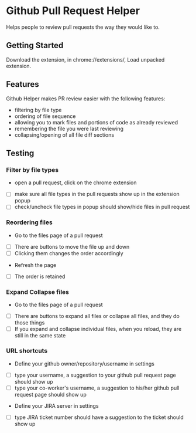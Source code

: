# Github Pull Request Helper

Helps people to review pull requests the way they would like to.

## Getting Started

Download the extension, in chrome://extensions/, Load unpacked extension.

## Features

Github Helper makes PR review easier with the following features:

- filtering by file type
- ordering of file sequence
- allowing you to mark files and portions of code as already reviewed
- remembering the file you were last reviewing
- collapsing/opening of all file diff sections

## Testing

### Filter by file types

* open a pull request, click on the chrome extension
* [ ] make sure all file types in the pull requests show up in the extension popup
* [ ] check/uncheck file types in popup should show/hide files in pull request

### Reordering files

* Go to the files page of a pull request
* [ ] There are buttons to move the file up and down
* [ ] Clicking them changes the order accordingly
* Refresh the page
* [ ] The order is retained

### Expand Collapse files

* Go to the files page of a pull request
* [ ] There are buttons to expand all files or collapse all files, and they do those things
* [ ] If you expand and collapse individual files, when you reload, they are still in the same state

### URL shortcuts

* Define your github owner/repository/username in settings
* [ ] type your username, a suggestion to your github pull request page should show up
* [ ] type your co-worker's username, a suggestion to his/her github pull request page should show up
* Define your JIRA server in settings
* [ ] type JIRA ticket number should have a suggestion to the ticket should show up
